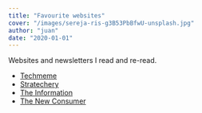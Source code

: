 ```yaml
---
title: "Favourite websites"
cover: "/images/sereja-ris-g3B53PbBfwU-unsplash.jpg"
author: "juan"
date: "2020-01-01"
---
```


Websites and newsletters I read and re-read.

-   [Techmeme](https://www.techmeme.com)
-   [Stratechery](https://www.stratechery.com)
-   [The Information](https://www.theinformation.com/)
-   [The New Consumer](https://newconsumer.com)
